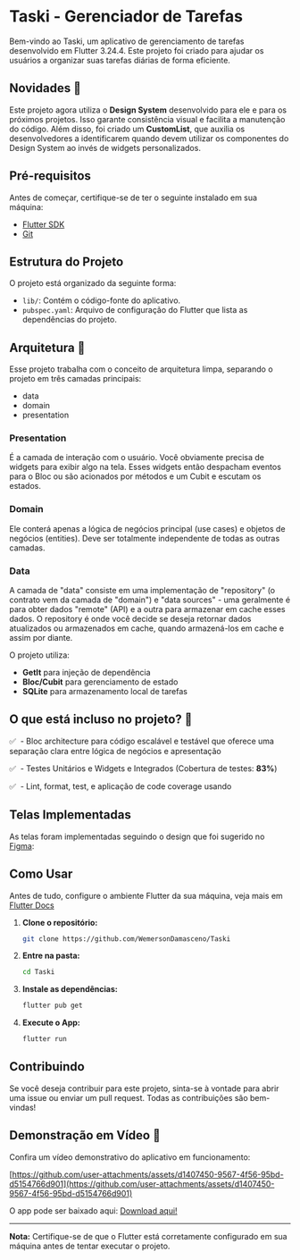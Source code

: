 # Taski - Gerenciador de Tarefas

Bem-vindo ao Taski, um aplicativo de gerenciamento de tarefas desenvolvido em Flutter 3.24.4. Este projeto foi criado para ajudar os usuários a organizar suas tarefas diárias de forma eficiente.

## Novidades 🚀

Este projeto agora utiliza o **Design System** desenvolvido para ele e para os próximos projetos. Isso garante consistência visual e facilita a manutenção do código. Além disso, foi criado um **CustomList**, que auxilia os desenvolvedores a identificarem quando devem utilizar os componentes do Design System ao invés de widgets personalizados.

## Pré-requisitos

Antes de começar, certifique-se de ter o seguinte instalado em sua máquina:

- [Flutter SDK](https://flutter.dev/docs/get-started/install)
- [Git](https://git-scm.com/)

## Estrutura do Projeto

O projeto está organizado da seguinte forma:

- `lib/`: Contém o código-fonte do aplicativo.
- `pubspec.yaml`: Arquivo de configuração do Flutter que lista as dependências do projeto.



## Arquitetura 🚀

Esse projeto trabalha com o conceito de arquitetura limpa, separando o projeto em três camadas principais:

- data
- domain
- presentation



### Presentation

É a camada de interação com o usuário. Você obviamente precisa de widgets para exibir algo na tela. Esses widgets então despacham eventos para o Bloc ou são acionados por métodos e um Cubit e escutam os estados.

### Domain

Ele conterá apenas a lógica de negócios principal (use cases) e objetos de negócios (entities). Deve ser totalmente independente de todas as outras camadas.

### Data

A camada de "data" consiste em uma implementação de "repository" (o contrato vem da camada de "domain") e "data sources" - uma geralmente é para obter dados "remote" (API) e a outra para armazenar em cache esses dados. O repository é onde você decide se deseja retornar dados atualizados ou armazenados em cache, quando armazená-los em cache e assim por diante.

O projeto utiliza:

- **GetIt** para injeção de dependência
- **Bloc/Cubit** para gerenciamento de estado
- **SQLite** para armazenamento local de tarefas

## O que está incluso no projeto? 🌟

✅   - Bloc architecture para código escalável e testável que oferece uma separação clara entre lógica de negócios e apresentação

✅   - Testes Unitários e Widgets e Integrados (Cobertura de testes: **83%**)

✅   - Lint, format, test, e aplicação de code coverage usando&#x20;

## Telas Implementadas

As telas foram implementadas seguindo o design que foi sugerido no [Figma](https://www.figma.com/design/eJ3Yn9Bv3eEAVh0kiz338h/Taski-To-Do-\(Copy\)?node-id=0-1\&p=f\&t=0a8Anem7lDSAUUry-0):

## Como Usar

Antes de tudo, configure o ambiente Flutter da sua máquina, veja mais em [Flutter Docs](https://flutter.dev/docs/get-started/install)

1. **Clone o repositório:**

   ```bash
   git clone https://github.com/WemersonDamasceno/Taski
   ```

2. **Entre na pasta:**

   ```bash
   cd Taski
   ```

3. **Instale as dependências:**

   ```bash
   flutter pub get
   ```

4. **Execute o App:**

   ```bash
   flutter run
   ```

## Contribuindo

Se você deseja contribuir para este projeto, sinta-se à vontade para abrir uma issue ou enviar um pull request. Todas as contribuições são bem-vindas!

## Demonstração em Vídeo 🎥

Confira um vídeo demonstrativo do aplicativo em funcionamento:

[https://github.com/user-attachments/assets/d1407450-9567-4f56-95bd-d5154766d901](https://github.com/user-attachments/assets/d1407450-9567-4f56-95bd-d5154766d901)

O app pode ser baixado aqui: [Download aqui!](https://github.com/WemersonDamasceno/Taski/raw/refs/heads/main/assets/apk/taski.apk)

---

**Nota:** Certifique-se de que o Flutter está corretamente configurado em sua máquina antes de tentar executar o projeto.

